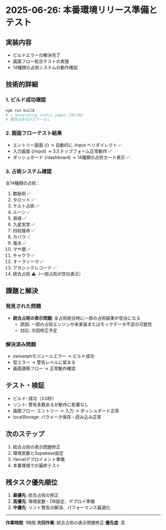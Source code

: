 # 2025-06-26: 本番環境リリース準備とテスト

## 実装内容
- ビルドエラーの解決完了
- 画面フロー総合テストの実施
- 14種類の占術システムの動作確認

## 技術的詳細

### 1. ビルド成功確認
```bash
npm run build
# ✓ Generating static pages (38/38)
# 警告はあるがエラーなし
```

### 2. 画面フローテスト結果
- エントリー画面 (/) → 自動的に /input へリダイレクト ✅
- 入力画面 (/input) → 3ステップフォーム正常動作 ✅
- ダッシュボード (/dashboard) → 14種類の占術カード表示 ✅

### 3. 占術システム確認
全14種類の占術：
1. 数秘術 ✅
2. タロット ✅
3. ケルト占術 ✅
4. ルーン ✅
5. 易経 ✅
6. 九星気学 ✅
7. 四柱推命 ✅
8. カバラ ✅
9. 風水 ✅
10. マヤ暦 ✅
11. チャクラ ✅
12. オーラソーマ ✅
13. アカシックレコード ✅
14. 統合占術 ⚠️（一部占術が空白表示）

## 課題と解決

### 発見された問題
- **統合占術の表示問題**: 全占術統合時に一部の占術結果が空白になる
  - 原因: 一部の占術エンジンが未実装またはモックデータ不足の可能性
  - 対応: 次回修正予定

### 解決済み問題
- swissephモジュールエラー → ビルド成功
- 型エラー → 警告レベルに留まる
- 画面遷移フロー → 正常動作確認

## テスト・検証
- ビルド: 成功（3.0秒）
- リント: 警告多数あるが動作に影響なし
- 画面フロー: エントリー → 入力 → ダッシュボード正常
- localStorage: パラメータ保存・読み込み正常

## 次のステップ
1. 統合占術の表示問題修正
2. 環境変数とSupabase設定
3. Vercelデプロイメント準備
4. 本番環境での最終テスト

## 残タスク優先順位
1. **最優先**: 統合占術の修正
2. **高優先**: 環境変数・DB設定、デプロイ準備
3. **中優先**: リント警告の解消、パフォーマンス最適化

---
**作業時間**: 1時間
**次回作業**: 統合占術の表示問題修正
**優先度**: 高